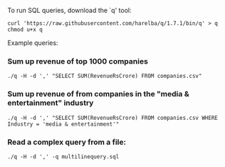 To run SQL queries, download the `q' tool:

```
curl 'https://raw.githubusercontent.com/harelba/q/1.7.1/bin/q' > q
chmod u+x q
```

Example queries:

### Sum up revenue of top 1000 companies
```
./q -H -d ',' "SELECT SUM(RevenueRsCrore) FROM companies.csv"
```

### Sum up revenue of from companies in the "media & entertainment" industry
```
./q -H -d ',' "SELECT SUM(RevenueRsCrore) FROM companies.csv WHERE Industry = 'media & entertainment'"
```

### Read a complex query from a file:
```
./q -H -d ',' -q multilinequery.sql
```

